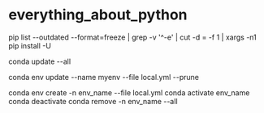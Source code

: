 # everything_about_python

pip list --outdated --format=freeze | grep -v '^\-e' | cut -d = -f 1  | xargs -n1 pip install -U

conda update --all

conda env update --name myenv --file local.yml --prune

conda env create -n env_name --file local.yml
conda activate env_name
conda deactivate
conda remove -n env_name --all